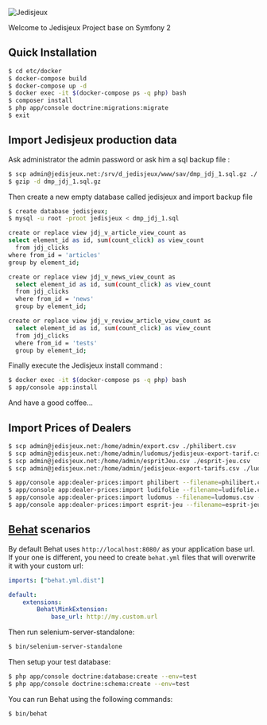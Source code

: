 ![Jedisjeux](http://www.jedisjeux.net/img/design/logos/logo2010light2.png)

Welcome to Jedisjeux Project base on Symfony 2

Quick Installation
------------------

```bash
$ cd etc/docker
$ docker-compose build
$ docker-compose up -d
$ docker exec -it $(docker-compose ps -q php) bash
$ composer install
$ php app/console doctrine:migrations:migrate
$ exit
```

Import Jedisjeux production data
--------------------------------

Ask administrator the admin password or ask him a sql backup file :

```bash
$ scp admin@jedisjeux.net:/srv/d_jedisjeux/www/sav/dmp_jdj_1.sql.gz ./
$ gzip -d dmp_jdj_1.sql.gz
```

Then create a new empty database called jedisjeux and import backup file

```bash
$ create database jedisjeux;
$ mysql -u root -proot jedisjeux < dmp_jdj_1.sql
```

```bash
create or replace view jdj_v_article_view_count as
select element_id as id, sum(count_click) as view_count
  from jdj_clicks
where from_id = 'articles'
group by element_id;

create or replace view jdj_v_news_view_count as
  select element_id as id, sum(count_click) as view_count
  from jdj_clicks
  where from_id = 'news'
  group by element_id;

create or replace view jdj_v_review_article_view_count as
  select element_id as id, sum(count_click) as view_count
  from jdj_clicks
  where from_id = 'tests'
  group by element_id;

```


Finally execute the Jedisjeux install command :

```bash
$ docker exec -it $(docker-compose ps -q php) bash
$ app/console app:install
```

And have a good coffee...

Import Prices of Dealers
------------------------

```bash
$ scp admin@jedisjeux.net:/home/admin/export.csv ./philibert.csv
$ scp admin@jedisjeux.net:/home/admin/ludomus/jedisjeux-export-tarif.csv ./ludomus.csv
$ scp admin@jedisjeux.net:/home/admin/espritJeu.csv ./esprit-jeu.csv
$ scp admin@jedisjeux.net:/home/admin/jedisjeux-export-tarifs.csv ./ludifolie.csv
```

```bash
$ app/console app:dealer-prices:import philibert --filename=philibert.csv
$ app/console app:dealer-prices:import ludifolie --filename=ludifolie.csv
$ app/console app:dealer-prices:import ludomus --filename=ludomus.csv --remove-first-line=true
$ app/console app:dealer-prices:import esprit-jeu --filename=esprit-jeu.csv
```

[Behat](http://behat.org) scenarios
-----------------------------------

By default Behat uses `http://localhost:8080/` as your application base url. If your one is different,
you need to create `behat.yml` files that will overwrite it with your custom url:

```yaml
imports: ["behat.yml.dist"]

default:
    extensions:
        Behat\MinkExtension:
            base_url: http://my.custom.url
```

Then run selenium-server-standalone:

```bash
$ bin/selenium-server-standalone
```

Then setup your test database:

```bash
$ php app/console doctrine:database:create --env=test
$ php app/console doctrine:schema:create --env=test
```

You can run Behat using the following commands:

```bash
$ bin/behat
```